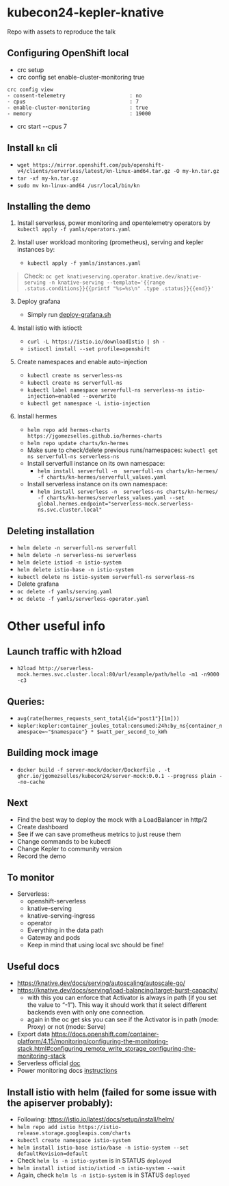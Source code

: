 # kubecon24-kepler-knative
Repo with assets to reproduce the talk

## Configuring OpenShift local
* crc setup
* crc config set enable-cluster-monitoring true

```
crc config view
- consent-telemetry                     : no
- cpus                                  : 7
- enable-cluster-monitoring             : true
- memory                                : 19000

```

* crc start --cpus 7

## Install `kn` cli
   *  `wget https://mirror.openshift.com/pub/openshift-v4/clients/serverless/latest/kn-linux-amd64.tar.gz -O my-kn.tar.gz`
   *  `tar -xf my-kn.tar.gz`
   *  `sudo mv kn-linux-amd64 /usr/local/bin/kn`

## Installing the demo
1. Install serverless, power monitoring and opentelemetry operators by  `kubectl apply -f yamls/operators.yaml`

2. Install user workload monitoring (prometheus), serving and kepler instances by:
   * `kubectl apply -f yamls/instances.yaml`

> Check: `oc get knativeserving.operator.knative.dev/knative-serving -n knative-serving --template='{{range .status.conditions}}{{printf "%s=%s\n" .type .status}}{{end}}'`

3. Deploy grafana
   * Simply run [deploy-grafana.sh](https://github.com/sustainable-computing-io/kepler-operator/blob/v1alpha1/hack/dashboard/openshift/deploy-grafana.sh)

4. Install istio with istioctl:
   * `curl -L https://istio.io/downloadIstio | sh -`
   * `istioctl install --set profile=openshift`

6. Create namespaces and enable auto-injection
     * `kubectl create ns serverless-ns`
     * `kubectl create ns serverfull-ns`
     * `kubectl label namespace serverfull-ns serverless-ns istio-injection=enabled --overwrite`
     * `kubectl get namespace -L istio-injection`

7. Install hermes
   * `helm repo add hermes-charts https://jgomezselles.github.io/hermes-charts`
   * `helm repo update charts/kn-hermes`
   * Make sure to check/delete previous runs/namespaces: `kubectl get ns serverfull-ns serverless-ns`
   * Install serverfull instance on its own namespace:
     * `helm install serverfull -n  serverfull-ns charts/kn-hermes/ -f charts/kn-hermes/serverfull_values.yaml`
   * Install serverless instance on its own namespace:
     * `helm install serverless -n  serverless-ns charts/kn-hermes/ -f charts/kn-hermes/serverless_values.yaml --set global.hermes.endpoint="serverless-mock.serverless-ns.svc.cluster.local"`

## Deleting installation
* `helm delete -n serverfull-ns serverfull`
* `helm delete -n serverless-ns serverless`
* `helm delete istiod -n istio-system`
* `helm delete istio-base -n istio-system`
* `kubectl delete ns istio-system serverfull-ns serverless-ns`
* Delete grafana
* `oc delete -f yamls/serving.yaml`
* `oc delete -f yamls/serverless-operator.yaml`

# Other useful info

## Launch traffic with h2load
  * `h2load http://serverless-mock.hermes.svc.cluster.local:80/url/example/path/hello -m1 -n9000 -c3`

## Queries:
   * `avg(rate(hermes_requests_sent_total{id="post1"}[1m]))`
   * `kepler:kepler:container_joules_total:consumed:24h:by_ns{container_namespace=~"$namespace"} * $watt_per_second_to_kWh`

## Building mock image
   * `docker build -f server-mock/docker/Dockerfile . -t ghcr.io/jgomezselles/kubecon24/server-mock:0.0.1 --progress plain --no-cache`

## Next
* Find the best way to deploy the mock with a LoadBalancer in http/2
* Create dashboard
* See if we can save prometheus metrics to just reuse them
* Change commands to be kubectl
* Change Kepler to community version
* Record the demo

## To monitor
* Serverless:
  * openshift-serverless
  * knative-serving
  * knative-serving-ingress
  * operator
  * Everything in the data path
  * Gateway and pods
  * Keep in mind that using local svc should be fine!

## Useful docs
* https://knative.dev/docs/serving/autoscaling/autoscale-go/ 
* https://knative.dev/docs/serving/load-balancing/target-burst-capacity/ 
  * with this you can enforce that Activator is always in path (if you set the value to “-1”). This way it should work that it select different backends even with only one connection.
  * again in the oc get sks you can see if the Activator is in path (mode: Proxy) or not (mode: Serve)
* Export data https://docs.openshift.com/container-platform/4.15/monitoring/configuring-the-monitoring-stack.html#configuring_remote_write_storage_configuring-the-monitoring-stack 
*  Serverless official [doc](https://docs.openshift.com/serverless/1.31/install/install-serverless-operator.html)
*  Power monitoring docs [instructions](https://docs.openshift.com/container-platform/4.14/observability/power_monitoring/installing-power-monitoring.html)


## Install istio with helm (failed for some issue with the apiserver probably):
   * Following: https://istio.io/latest/docs/setup/install/helm/
   * `helm repo add istio https://istio-release.storage.googleapis.com/charts`
   * `kubectl create namespace istio-system`
   * `helm install istio-base istio/base -n istio-system --set defaultRevision=default`
   * Check `helm ls -n istio-system` is in STATUS `deployed`
   * `helm install istiod istio/istiod -n istio-system --wait`
   * Again, check `helm ls -n istio-system` is in STATUS `deployed`